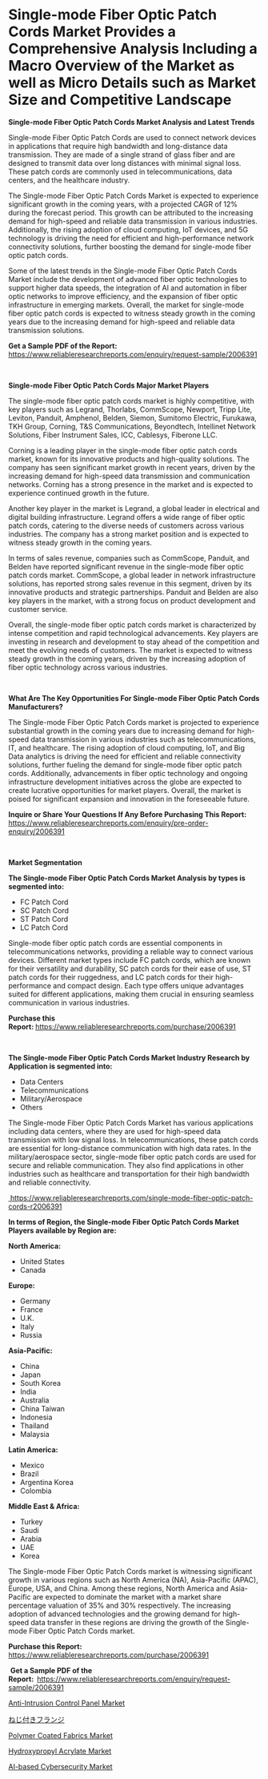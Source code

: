 <p><h1>Single-mode Fiber Optic Patch Cords Market Provides a Comprehensive Analysis Including a Macro Overview of the Market as well as Micro Details such as Market Size and Competitive Landscape</h1></p><p><strong>Single-mode Fiber Optic Patch Cords Market Analysis and Latest Trends</strong></p>
<p><p>Single-mode Fiber Optic Patch Cords are used to connect network devices in applications that require high bandwidth and long-distance data transmission. They are made of a single strand of glass fiber and are designed to transmit data over long distances with minimal signal loss. These patch cords are commonly used in telecommunications, data centers, and the healthcare industry.</p><p>The Single-mode Fiber Optic Patch Cords Market is expected to experience significant growth in the coming years, with a projected CAGR of 12% during the forecast period. This growth can be attributed to the increasing demand for high-speed and reliable data transmission in various industries. Additionally, the rising adoption of cloud computing, IoT devices, and 5G technology is driving the need for efficient and high-performance network connectivity solutions, further boosting the demand for single-mode fiber optic patch cords.</p><p>Some of the latest trends in the Single-mode Fiber Optic Patch Cords Market include the development of advanced fiber optic technologies to support higher data speeds, the integration of AI and automation in fiber optic networks to improve efficiency, and the expansion of fiber optic infrastructure in emerging markets. Overall, the market for single-mode fiber optic patch cords is expected to witness steady growth in the coming years due to the increasing demand for high-speed and reliable data transmission solutions.</p></p>
<p><strong>Get a Sample PDF of the Report:&nbsp;</strong> <a href="https://www.reliableresearchreports.com/enquiry/request-sample/2006391">https://www.reliableresearchreports.com/enquiry/request-sample/2006391</a></p>
<p>&nbsp;</p>
<p><strong>Single-mode Fiber Optic Patch Cords Major Market Players</strong></p>
<p><p>The single-mode fiber optic patch cords market is highly competitive, with key players such as Legrand, Thorlabs, CommScope, Newport, Tripp Lite, Leviton, Panduit, Amphenol, Belden, Siemon, Sumitomo Electric, Furukawa, TKH Group, Corning, T&S Communications, Beyondtech, Intellinet Network Solutions, Fiber Instrument Sales, ICC, Cablesys, Fiberone LLC.</p><p>Corning is a leading player in the single-mode fiber optic patch cords market, known for its innovative products and high-quality solutions. The company has seen significant market growth in recent years, driven by the increasing demand for high-speed data transmission and communication networks. Corning has a strong presence in the market and is expected to experience continued growth in the future.</p><p>Another key player in the market is Legrand, a global leader in electrical and digital building infrastructure. Legrand offers a wide range of fiber optic patch cords, catering to the diverse needs of customers across various industries. The company has a strong market position and is expected to witness steady growth in the coming years.</p><p>In terms of sales revenue, companies such as CommScope, Panduit, and Belden have reported significant revenue in the single-mode fiber optic patch cords market. CommScope, a global leader in network infrastructure solutions, has reported strong sales revenue in this segment, driven by its innovative products and strategic partnerships. Panduit and Belden are also key players in the market, with a strong focus on product development and customer service.</p><p>Overall, the single-mode fiber optic patch cords market is characterized by intense competition and rapid technological advancements. Key players are investing in research and development to stay ahead of the competition and meet the evolving needs of customers. The market is expected to witness steady growth in the coming years, driven by the increasing adoption of fiber optic technology across various industries.</p></p>
<p>&nbsp;</p>
<p><strong>What Are The Key Opportunities For Single-mode Fiber Optic Patch Cords Manufacturers?</strong></p>
<p><p>The Single-mode Fiber Optic Patch Cords market is projected to experience substantial growth in the coming years due to increasing demand for high-speed data transmission in various industries such as telecommunications, IT, and healthcare. The rising adoption of cloud computing, IoT, and Big Data analytics is driving the need for efficient and reliable connectivity solutions, further fueling the demand for single-mode fiber optic patch cords. Additionally, advancements in fiber optic technology and ongoing infrastructure development initiatives across the globe are expected to create lucrative opportunities for market players. Overall, the market is poised for significant expansion and innovation in the foreseeable future.</p></p>
<p><strong>Inquire or Share Your Questions If Any Before Purchasing This Report:</strong> <a href="https://www.reliableresearchreports.com/enquiry/pre-order-enquiry/2006391">https://www.reliableresearchreports.com/enquiry/pre-order-enquiry/2006391</a></p>
<p>&nbsp;</p>
<p><strong>Market Segmentation</strong></p>
<p><strong>The Single-mode Fiber Optic Patch Cords Market Analysis by types is segmented into:</strong></p>
<p><ul><li>FC Patch Cord</li><li>SC Patch Cord</li><li>ST Patch Cord</li><li>LC Patch Cord</li></ul></p>
<p><p>Single-mode fiber optic patch cords are essential components in telecommunications networks, providing a reliable way to connect various devices. Different market types include FC patch cords, which are known for their versatility and durability, SC patch cords for their ease of use, ST patch cords for their ruggedness, and LC patch cords for their high-performance and compact design. Each type offers unique advantages suited for different applications, making them crucial in ensuring seamless communication in various industries.</p></p>
<p><strong>Purchase this Report:&nbsp;</strong><a href="https://www.reliableresearchreports.com/purchase/2006391">https://www.reliableresearchreports.com/purchase/2006391</a></p>
<p>&nbsp;</p>
<p><strong>The Single-mode Fiber Optic Patch Cords Market Industry Research by Application is segmented into:</strong></p>
<p><ul><li>Data Centers</li><li>Telecommunications</li><li>Military/Aerospace</li><li>Others</li></ul></p>
<p><p>The Single-mode Fiber Optic Patch Cords Market has various applications including data centers, where they are used for high-speed data transmission with low signal loss. In telecommunications, these patch cords are essential for long-distance communication with high data rates. In the military/aerospace sector, single-mode fiber optic patch cords are used for secure and reliable communication. They also find applications in other industries such as healthcare and transportation for their high bandwidth and reliable connectivity.</p></p>
<p><a href="https://www.reliableresearchreports.com/single-mode-fiber-optic-patch-cords-r2006391">&nbsp;https://www.reliableresearchreports.com/single-mode-fiber-optic-patch-cords-r2006391</a></p>
<p><strong>In terms of Region, the Single-mode Fiber Optic Patch Cords Market Players available by Region are:</strong></p>
<p>
    <p> <strong> North America: </strong>
        <ul>
            <li>United States</li>
            <li>Canada</li>
        </ul>
        </p> 
    <p> <strong> Europe: </strong>
        <ul>
            <li>Germany</li>
            <li>France</li>
            <li>U.K.</li>
            <li>Italy</li>
            <li>Russia</li>
        </ul>
        </p> 
    <p> <strong> Asia-Pacific: </strong>
        <ul>
            <li>China</li>
            <li>Japan</li>
            <li>South Korea</li>
            <li>India</li>
            <li>Australia</li>
            <li>China Taiwan</li>
            <li>Indonesia</li>
            <li>Thailand</li>
            <li>Malaysia</li>
        </ul>
        </p> 
    <p> <strong> Latin America: </strong>
        <ul>
            <li>Mexico</li>
            <li>Brazil</li>
            <li>Argentina Korea</li>
            <li>Colombia</li>
        </ul>
        </p> 
    <p> <strong> Middle East & Africa: </strong>
        <ul>
            <li>Turkey</li>
            <li>Saudi</li>
            <li>Arabia</li>
            <li>UAE</li>
            <li>Korea</li>
        </ul>
    </p>
    </p>
<p><p>The Single-mode Fiber Optic Patch Cords market is witnessing significant growth in various regions such as North America (NA), Asia-Pacific (APAC), Europe, USA, and China. Among these regions, North America and Asia-Pacific are expected to dominate the market with a market share percentage valuation of 35% and 30% respectively. The increasing adoption of advanced technologies and the growing demand for high-speed data transfer in these regions are driving the growth of the Single-mode Fiber Optic Patch Cords market.</p></p>
<p><strong>Purchase this Report: </strong><a href="https://www.reliableresearchreports.com/purchase/2006391">https://www.reliableresearchreports.com/purchase/2006391</a></p>
<p>&nbsp;<strong>Get a Sample PDF of the Report:&nbsp;&nbsp;</strong><a href="https://www.reliableresearchreports.com/enquiry/request-sample/2006391">https://www.reliableresearchreports.com/enquiry/request-sample/2006391</a></p>
<p><strong></strong></p>
<p><p><a href="https://github.com/jsmusil/Market-Research-Report-List-2/blob/main/anti-intrusion-control-panel-market.md">Anti-Intrusion Control Panel Market</a></p><p><a href="https://github.com/LeanneBruen2023/Market-Research-Report-List-1/blob/main/270492620530.md">ねじ付きフランジ</a></p><p><a href="https://issuu.com/reportprime-2/docs/polymer-coated-fabrics-market-size-2030.pptx">Polymer Coated Fabrics Market</a></p><p><a href="https://issuu.com/reportprime-2/docs/hydroxypropyl-acrylate-market-size-2030.pptx">Hydroxypropyl Acrylate Market</a></p><p><a href="https://github.com/yemakinde/Market-Research-Report-List-2/blob/main/ai-based-cybersecurity-market.md">AI-based Cybersecurity Market</a></p></p>